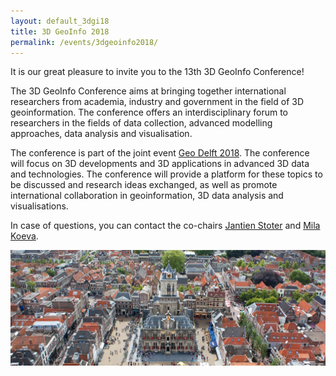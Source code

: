 ```yaml
---
layout: default_3dgi18
title: 3D GeoInfo 2018
permalink: /events/3dgeoinfo2018/
---
```


<!-- <div class="well"><b>News</b><br/><br/>
  <p><small><span class="post-date">Feb 23</span></small> The local organiser of the conference is now the 3D geoinformation group at the Delft University of Technology.</p>
</div> -->

<p>It is our great pleasure to invite you to the 13th 3D GeoInfo Conference!</p>

<p>The 3D GeoInfo Conference aims at bringing together international researchers from academia, industry and government in the field of 3D geoinformation. The conference offers an interdisciplinary forum to researchers in the fields of data collection, advanced modelling approaches, data analysis and visualisation.</p>

<p>The conference is part of the joint event <a href="https://www.tudelft.nl/geodelft2018/">Geo Delft 2018</a>.  The conference will focus on 3D developments and 3D applications in advanced 3D data and technologies. The conference will provide a platform for these topics to be discussed and research ideas exchanged, as well as promote international collaboration in geoinformation, 3D data analysis and visualisations.</p>

<p>In case of questions, you can contact the co-chairs <a href="mailto:j.e.stoter@tudelft.nl">Jantien Stoter</a> and <a href="mailto:m.n.koeva@utwente.nl">Mila Koeva</a>.</p>

<img class="image img-responsive" src="../../img/events/udmv2015/Delft-Hall.jpg" /><br />